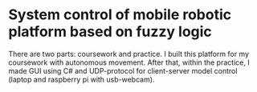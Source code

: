 # System control of mobile robotic platform based on fuzzy logic
There are two parts: coursework and practice.
I built this platform for my coursework with autonomous movement.
After that, within the practice, I made GUI using C# and UDP-protocol for client-server model control (laptop and raspberry pi with usb-webcam).
